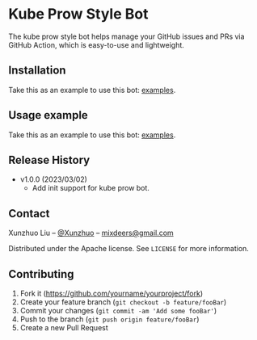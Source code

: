 # Kube Prow Style Bot

The kube prow style bot helps manage your GitHub issues and PRs via GitHub Action, which is easy-to-use and lightweight.

## Installation

Take this as an example to use this bot: [examples](./examples/kube-prow-bot.yaml).

## Usage example

Take this as an example to use this bot: [examples](./examples/kube-prow-bot.yaml).

## Release History

* v1.0.0 (2023/03/02)
  * Add init support for kube prow bot.

## Contact

Xunzhuo Liu – [@Xunzhuo](https://github.com/Xunzhuo) – mixdeers@gmail.com

Distributed under the Apache license. See ``LICENSE`` for more information.

## Contributing

1. Fork it (<https://github.com/yourname/yourproject/fork>)
2. Create your feature branch (`git checkout -b feature/fooBar`)
3. Commit your changes (`git commit -am 'Add some fooBar'`)
4. Push to the branch (`git push origin feature/fooBar`)
5. Create a new Pull Request
